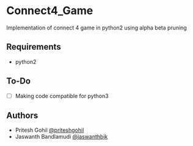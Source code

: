 # Connect4_Game
Implementation of connect 4 game in python2 using alpha beta pruning

## Requirements
* python2

## To-Do
- [ ] Making code compatible for python3

## Authors
* Pritesh Gohil [@priteshgohil](https://github.com/priteshgohil)
* Jaswanth Bandlamudi [@jaswanthbjk](https://github.com/jaswanthbjk)

